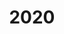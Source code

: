 ---
layout: page
title: 2020
has_children: true
parent: Side Projects
permalink: /projects/2020
nav_order: 10
image: /assets/img/2020.svg
image_alt: 2020
---
